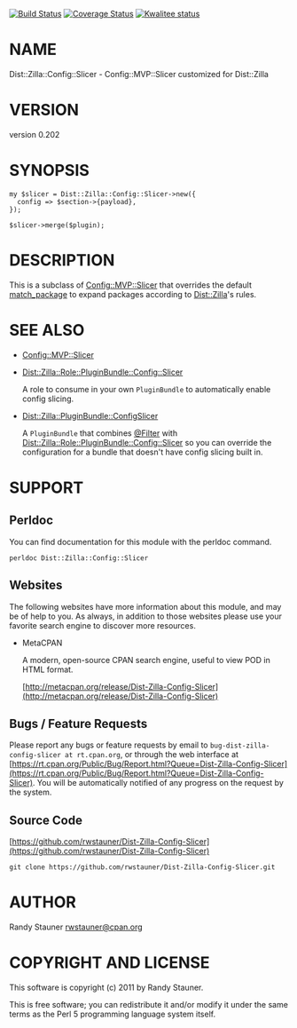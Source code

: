 [![Build Status](https://travis-ci.org/rwstauner/Dist-Zilla-Config-Slicer.svg?branch=master)](https://travis-ci.org/rwstauner/Dist-Zilla-Config-Slicer)
[![Coverage Status](https://coveralls.io/repos/rwstauner/Dist-Zilla-Config-Slicer/badge.svg?branch=master)](https://coveralls.io/r/rwstauner/Dist-Zilla-Config-Slicer?branch=master)
[![Kwalitee status](http://cpants.cpanauthors.org/dist/Dist-Zilla-Config-Slicer.png)](http://cpants.charsbar.org/dist/overview/Dist-Zilla-Config-Slicer)

# NAME

Dist::Zilla::Config::Slicer - Config::MVP::Slicer customized for Dist::Zilla

# VERSION

version 0.202

# SYNOPSIS

    my $slicer = Dist::Zilla::Config::Slicer->new({
      config => $section->{payload},
    });

    $slicer->merge($plugin);

# DESCRIPTION

This is a subclass of [Config::MVP::Slicer](https://metacpan.org/pod/Config::MVP::Slicer)
that overrides the default
[match\_package](https://metacpan.org/pod/Config::MVP::Slicer#match_package)
to expand packages according to [Dist::Zilla](https://metacpan.org/pod/Dist::Zilla)'s rules.

# SEE ALSO

- [Config::MVP::Slicer](https://metacpan.org/pod/Config::MVP::Slicer)
- [Dist::Zilla::Role::PluginBundle::Config::Slicer](https://metacpan.org/pod/Dist::Zilla::Role::PluginBundle::Config::Slicer)

    A role to consume in your own `PluginBundle`
    to automatically enable config slicing.

- [Dist::Zilla::PluginBundle::ConfigSlicer](https://metacpan.org/pod/Dist::Zilla::PluginBundle::ConfigSlicer)

    A `PluginBundle` that combines [@Filter](https://metacpan.org/pod/Dist::Zilla::PluginBundle::Filter)
    with [Dist::Zilla::Role::PluginBundle::Config::Slicer](https://metacpan.org/pod/Dist::Zilla::Role::PluginBundle::Config::Slicer)
    so you can override the configuration for a bundle
    that doesn't have config slicing built in.

# SUPPORT

## Perldoc

You can find documentation for this module with the perldoc command.

    perldoc Dist::Zilla::Config::Slicer

## Websites

The following websites have more information about this module, and may be of help to you. As always,
in addition to those websites please use your favorite search engine to discover more resources.

- MetaCPAN

    A modern, open-source CPAN search engine, useful to view POD in HTML format.

    [http://metacpan.org/release/Dist-Zilla-Config-Slicer](http://metacpan.org/release/Dist-Zilla-Config-Slicer)

## Bugs / Feature Requests

Please report any bugs or feature requests by email to `bug-dist-zilla-config-slicer at rt.cpan.org`, or through
the web interface at [https://rt.cpan.org/Public/Bug/Report.html?Queue=Dist-Zilla-Config-Slicer](https://rt.cpan.org/Public/Bug/Report.html?Queue=Dist-Zilla-Config-Slicer). You will be automatically notified of any
progress on the request by the system.

## Source Code

[https://github.com/rwstauner/Dist-Zilla-Config-Slicer](https://github.com/rwstauner/Dist-Zilla-Config-Slicer)

    git clone https://github.com/rwstauner/Dist-Zilla-Config-Slicer.git

# AUTHOR

Randy Stauner <rwstauner@cpan.org>

# COPYRIGHT AND LICENSE

This software is copyright (c) 2011 by Randy Stauner.

This is free software; you can redistribute it and/or modify it under
the same terms as the Perl 5 programming language system itself.
